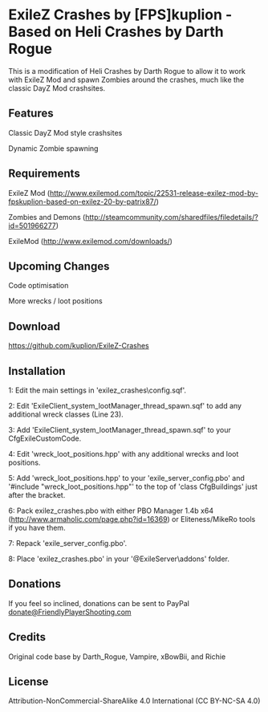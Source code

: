 # ExileZ Crashes by [FPS]kuplion - Based on Heli Crashes by Darth Rogue

This is a modification of Heli Crashes by Darth Rogue to allow it to work with ExileZ Mod and spawn Zombies around the crashes, much like the classic DayZ Mod crashsites.

## Features

Classic DayZ Mod style crashsites

Dynamic Zombie spawning

## Requirements

ExileZ Mod (http://www.exilemod.com/topic/22531-release-exilez-mod-by-fpskuplion-based-on-exilez-20-by-patrix87/)

Zombies and Demons (http://steamcommunity.com/sharedfiles/filedetails/?id=501966277)

ExileMod (http://www.exilemod.com/downloads/)

## Upcoming Changes

Code optimisation

More wrecks / loot positions

## Download

https://github.com/kuplion/ExileZ-Crashes

## Installation

1: Edit the main settings in 'exilez_crashes\config.sqf'.

2: Edit 'ExileClient_system_lootManager_thread_spawn.sqf' to add any additional wreck classes (Line 23).

3: Add 'ExileClient_system_lootManager_thread_spawn.sqf' to your CfgExileCustomCode.

4: Edit 'wreck_loot_positions.hpp' with any additional wrecks and loot positions.

5: Add 'wreck_loot_positions.hpp' to your 'exile_server_config.pbo' and '#include "wreck_loot_positions.hpp"' to the top of 'class CfgBuildings' just after the bracket.

6: Pack exilez_crashes.pbo with either PBO Manager 1.4b x64 (http://www.armaholic.com/page.php?id=16369) or Eliteness/MikeRo tools if you have them.

7: Repack 'exile_server_config.pbo'.

8: Place 'exilez_crashes.pbo' in your '@ExileServer\addons\' folder.

## Donations

If you feel so inclined, donations can be sent to PayPal donate@FriendlyPlayerShooting.com

## Credits

Original code base by Darth_Rogue, Vampire, xBowBii, and Richie

## License
Attribution-NonCommercial-ShareAlike 4.0 International (CC BY-NC-SA 4.0)
